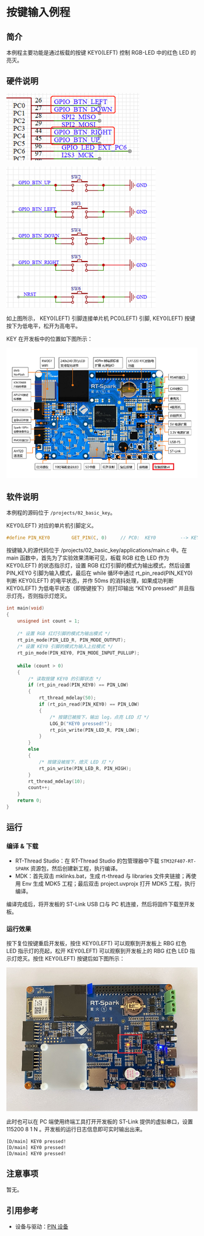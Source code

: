# 按键输入例程

## 简介

本例程主要功能是通过板载的按键 KEY0(LEFT) 控制 RGB-LED 中的红色 LED 的亮灭。

## 硬件说明

![连接单片机引脚](figures/key_pin.png)

![电路原理图](figures/key_circuit.png)

如上图所示， KEY0(LEFT) 引脚连接单片机 PC0(LEFT) 引脚, KEY0(LEFT) 按键按下为低电平，松开为高电平。

KEY 在开发板中的位置如下图所示：

![按键位置](figures/board.png)

## 软件说明

本例程的源码位于 `/projects/02_basic_key`。

KEY0(LEFT) 对应的单片机引脚定义。

```c
#define PIN_KEY0        GET_PIN(C, 0)     // PC0:  KEY0         --> KEY
```

按键输入的源代码位于 /projects/02_basic_key/applications/main.c 中。在 main 函数中，首先为了实验效果清晰可见，板载 RGB 红色 LED 作为 KEY0(LEFT) 的状态指示灯，设置 RGB 红灯引脚的模式为输出模式，然后设置 PIN_KEY0 引脚为输入模式，最后在 while 循环中通过 rt_pin_read(PIN_KEY0) 判断 KEY0(LEFT) 的电平状态，并作 50ms 的消抖处理，如果成功判断 KEY0(LEFT) 为低电平状态（即按键按下）则打印输出 “KEY0 pressed!” 并且指示灯亮，否则指示灯熄灭。

```c
int main(void)
{
    unsigned int count = 1;

    /* 设置 RGB 红灯引脚的模式为输出模式 */
    rt_pin_mode(PIN_LED_R, PIN_MODE_OUTPUT);
    /* 设置 KEY0 引脚的模式为输入上拉模式 */
    rt_pin_mode(PIN_KEY0, PIN_MODE_INPUT_PULLUP);

    while (count > 0)
    {
        /* 读取按键 KEY0 的引脚状态 */
        if (rt_pin_read(PIN_KEY0) == PIN_LOW)
        {
            rt_thread_mdelay(50);
            if (rt_pin_read(PIN_KEY0) == PIN_LOW)
            {
                /* 按键已被按下，输出 log，点亮 LED 灯 */
                LOG_D("KEY0 pressed!");
                rt_pin_write(PIN_LED_R, PIN_LOW);
            }
        }
        else
        {
            /* 按键没被按下，熄灭 LED 灯 */
            rt_pin_write(PIN_LED_R, PIN_HIGH);
        }
        rt_thread_mdelay(10);
        count++;
    }
    return 0;
}
```

## 运行

### 编译 & 下载

- RT-Thread Studio：在 RT-Thread Studio 的包管理器中下载 `STM32F407-RT-SPARK` 资源包，然后创建新工程，执行编译。
- MDK：首先双击 mklinks.bat，生成 rt-thread 与 libraries 文件夹链接；再使用 Env 生成 MDK5 工程；最后双击 project.uvprojx 打开 MDK5 工程，执行编译。

编译完成后，将开发板的 ST-Link USB 口与 PC 机连接，然后将固件下载至开发板。

### 运行效果

按下复位按键重启开发板，按住 KEY0(LEFT) 可以观察到开发板上 RBG 红色 LED 指示灯的亮起，松开 KEY0(LEFT) 可以观察到开发板上的 RBG 红色 LED 指示灯熄灭。按住 KEY0(LEFT) 按键后如下图所示：

![按住 KEY0(LEFT) 红灯亮起](figures/red_light.jpg)

此时也可以在 PC 端使用终端工具打开开发板的 ST-Link 提供的虚拟串口，设置 115200 8 1 N 。开发板的运行日志信息即可实时输出出来。

```
[D/main] KEY0 pressed!
[D/main] KEY0 pressed!
[D/main] KEY0 pressed!
```

## 注意事项

暂无。

## 引用参考

- 设备与驱动：[PIN 设备](https://www.rt-thread.org/document/site/#/rt-thread-version/rt-thread-standard/programming-manual/device/pin/pin)

